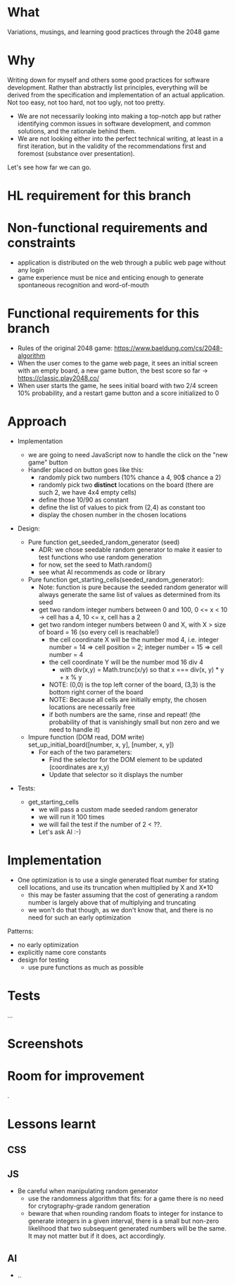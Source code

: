 # What
Variations, musings, and learning good practices through the 2048 game

# Why
Writing down for myself and others some good practices for software development. Rather than abstractly list principles, everything will be derived from the specification and implementation of an actual application. Not too easy, not too hard, not too ugly, not too pretty. 

- We are not necessarily looking into making a top-notch app but rather identifying common issues in software development, and common solutions, and the rationale behind them.
- We are not looking either into the perfect technical writing, at least in a first iteration, but in the validity of the recommendations first and foremost (substance over presentation).

Let's see how far we can go.

# HL requirement for this branch

# Non-functional requirements and constraints
- application is distributed on the web through a public web page without any login
- game experience must be nice and enticing enough to generate spontaneous recognition and word-of-mouth

# Functional requirements for this branch
- Rules of the original 2048 game: https://www.baeldung.com/cs/2048-algorithm
- When the user comes to the game web page, it sees an initial screen with an empty board, a new game button, the best score so far -> https://classic.play2048.co/
- When user starts the game, he sees initial board with two 2/4 screen 10% probability, and a restart game button and a score initialized to 0

# Approach
- Implementation
  - we are going to need JavaScript now to handle the click on the "new game" button
  - Handler placed on button goes like this:
    - randomly pick two numbers (10% chance a 4, 90$ chance a 2)
    - randomly pick two **distinct** locations on the board (there are such 2, we have 4x4 empty cells)
    - define those 10/90 as constant
    - define the list of values to pick from (2,4) as constant too
    - display the chosen number in the chosen locations

- Design:
  - Pure function get_seeded_random_generator (seed)
    - ADR: we chose seedable random generator to make it easier to test functions who use random generation
    - for now, set the seed to Math.random()
    - see what AI recommends as code or library
  - Pure function get_starting_cells(seeded_random_generator):
    - Note: function is pure because the seeded random generator will always generate the same list of values as determined from its seed
    - get two random integer numbers between 0 and 100, 0 <= x < 10 -> cell has a 4, 10 <= x, cell has a 2
    - get two random integer numbers between 0 and X, with X > size of board = 16 (so every cell is reachable!)
      - the cell coordinate X will be the number mod 4, i.e. integer number = 14 => cell position = 2; integer number = 15 => cell number = 4
      - the cell coordinate Y will be the number mod 16 div 4
        - with div(x,y) = Math.trunc(x/y) so that x === div(x, y) * y + x % y
      - NOTE: (0,0) is the top left corner of the board, (3,3) is the bottom right corner of the board
      - NOTE: Because all cells are initially empty, the chosen locations are necessarily free
      - if both numbers are the same, rinse and repeat! (the probability of that is vanishingly small but non zero and we need to handle it)
  - Impure function (DOM read, DOM write) set_up_initial_board([number, x, y], [number, x, y])
    - For each of the two parameters:
      - Find the selector for the DOM element to be updated (coordinates are x,y)
      - Update that selector so it displays the number

- Tests:
  - get_starting_cells
    -  we will pass a custom made seeded random generator
    -  we will run it 100 times
    -  we will fail the test if the number of 2 < ??.
    -  Let's ask AI :-)

# Implementation
- One optimization is to use a single generated float number for stating cell locations, and use its truncation when multiplied by X and X*10
  - this may be faster assuming that the cost of generating a random number is largely above that of multiplying and truncating
  - we won't do that though, as we don't know that, and there is no need for such an early optimization

Patterns:
- no early optimization
- explicitly name core constants
- design for testing
  - use pure functions as much as possible


# Tests
...

# Screenshots

# Room for improvement
.

# Lessons learnt
## CSS

## JS
- Be careful when manipulating random generator
  - use the randomness algorithm that fits: for a game there is no need for crytography-grade random generation
  - beware that when rounding random floats to integer for instance to generate integers in a given interval, there is a small but non-zero likelihood that two subsequent generated numbers will be the same. It may not matter but if it does, act accordingly.

## AI
- ..